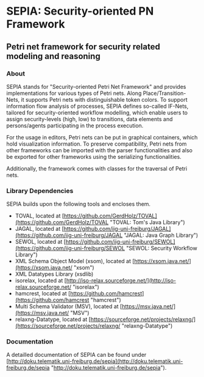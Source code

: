 SEPIA: Security-oriented PN Framework
=====================================
Petri net framework for security related modeling and reasoning
---------------------------------------------------------------

### About

SEPIA stands for "Security-oriented Petri Net Framework" and provides implementations for various types of Petri nets. Along Place/Transition-Nets, it supports Petri nets with distinguishable token colors. To support information flow analysis of processes, SEPIA defines so-called IF-Nets, tailored for security-oriented workflow modelling, which enable users to assign security-levels (high, low) to transitions, data elements and persons/agents participating in the process execution.

For the usage in editors, Petri nets can be put in graphical containers, which hold visualization information. To preserve compatibility, Petri nets from other frameworks can be imported with the parser functionalities and also be exported for other frameworks using the serializing functionalities.

Additionally, the framework comes with classes for the traversal of Petri nets.

### Library Dependencies

SEPIA builds upon the following tools and encloses them.

* TOVAL, located at [https://github.com/GerdHolz/TOVAL](https://github.com/GerdHolz/TOVAL "TOVAL: Tom's Java Library")
* JAGAL, located at [https://github.com/iig-uni-freiburg/JAGAL](https://github.com/iig-uni-freiburg/JAGAL "JAGAL: Java Graph Library")
* SEWOL, located at [https://github.com/iig-uni-freiburg/SEWOL](https://github.com/iig-uni-freiburg/SEWOL "SEWOL: Security Workflow Library")
* XML Schema Object Model (xsom), located at [https://xsom.java.net/](https://xsom.java.net/ "xsom")
* XML Datatypes Library (xsdlib)
* isorelax, located at [http://iso-relax.sourceforge.net/](http://iso-relax.sourceforge.net/ "isorelax")
* hamcrest, located at [https://github.com/hamcrest](https://github.com/hamcrest "hamcrest")
* Multi Schema Validator (MSV), located at [https://msv.java.net/](https://msv.java.net/ "MSV")
* relaxng-Datatype, located at [https://sourceforge.net/projects/relaxng/](https://sourceforge.net/projects/relaxng/ "relaxng-Datatype")

### Documentation

A detailled documentation of SEPIA can be found under [http://doku.telematik.uni-freiburg.de/sepia](http://doku.telematik.uni-freiburg.de/sepia "http://doku.telematik.uni-freiburg.de/sepia").
